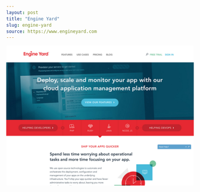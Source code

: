 ```yaml
---
layout: post
title: "Engine Yard"
slug: engine-yard
source: https://www.engineyard.com
---
```


<img src="/assets/img/screenshots/engine-yard.jpg">

